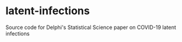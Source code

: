 # latent-infections

Source code for Delphi's Statistical Science paper on COVID-19 latent infections
